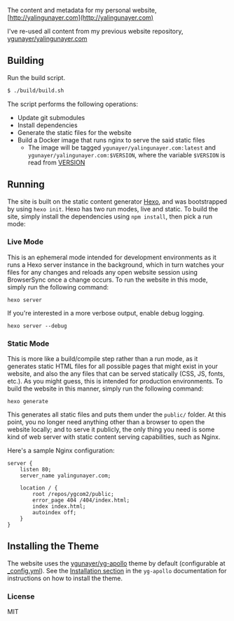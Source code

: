 The content and metadata for my personal website, [http://yalingunayer.com](http://yalingunayer.com)

I've re-used all content from my previous website repository, [ygunayer/yalingunayer.com](https://github.com/ygunayer/yalingunayer.com)

## Building
Run the build script.

```bash
$ ./build/build.sh
```

The script performs the following operations:
- Update git submodules
- Install dependencies
- Generate the static files for the website
- Build a Docker image that runs nginx to serve the said static files
	- The image will be tagged `ygunayer/yalingunayer.com:latest` and `ygunayer/yalingunayer.com:$VERSION`, where the variable `$VERSION` is read from [VERSION](VERSION)

## Running
The site is built on the static content generator [Hexo](https://github.com/hexojs/hexo), and was bootstrapped by using `hexo init`. Hexo has two run modes, live and static. To build the site, simply install the dependencies using `npm install`, then pick a run mode:

### Live Mode
This is an ephemeral mode intended for development environments as it runs a Hexo server instance in the background, which in turn watches your files for any changes and reloads any open website session using BrowserSync once a change occurs. To run the website in this mode, simply run the following command:

```
hexo server
```

If you're interested in a more verbose output, enable debug logging.

```
hexo server --debug
```

### Static Mode
This is more like a build/compile step rather than a run mode, as it generates static HTML files for all possible pages that might exist in your website, and also the any files that can be served statically (CSS, JS, fonts, etc.). As you might guess, this is intended for production environments. To build the website in this manner, simply run the following command:

```
hexo generate
```

This generates all static files and puts them under the `public/` folder. At this point, you no longer need anything other than a browser to open the website locally; and to serve it publicly, the only thing you need is some kind of web server with static content serving capabilities, such as Nginx.

Here's a sample Nginx configuration:

```
server {
    listen 80;
    server_name yalingunayer.com;

    location / {
        root /repos/ygcom2/public;
        error_page 404 /404/index.html;
        index index.html;
        autoindex off;
    }
}
```

## Installing the Theme
The website uses the [ygunayer/yg-apollo](https://github.com/ygunayer/yg-apollo) theme by default (configurable at [_config.yml](_config.yml)). See the [Installation section](https://github.com/ygunayer/yg-apollo#installing) in the `yg-apollo` documentation for instructions on how to install the theme.

### License
MIT

